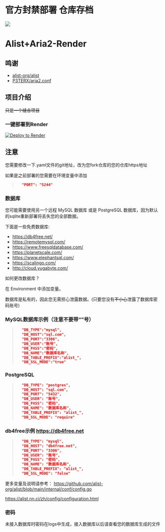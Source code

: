 # 官方封禁部署 仓库存档
![](https://picshack.net/ib/Ak4RyXzBNd.jpg)


# Alist+Aria2-Render

## 鸣谢

- [alist-org/alist](https://github.com/alist-org/alist)
- [P3TERX/aria2.conf](https://github.com/P3TERX/aria2.conf)

## 项目介绍

~~只是一个缝合项目~~


### 一键部署到Render 

[![Deploy to Render](https://render.com/images/deploy-to-render-button.svg)](https://render.com/deploy)


## 注意

您需要修改一下.yaml文件的git地址，改为您fork仓库的您的仓库https地址

如果是之前部署的您需要在环境变量中添加
> ```json
>   "PORT": "5244"
> ```


### 数据库

您可能需要使用另一个远程 MySQL 数据库 或是 PostgreSQL 数据库，因为默认的sqlite重新部署将丢失您的全部数据。

下面是一些免费数据库:

- https://db4free.net/
- https://remotemysql.com/
- https://www.freesqldatabase.com/
- https://planetscale.com/
- https://www.elephantsql.com/
- https://scalingo.com/
- http://cloud.yugabyte.com/

如何更改数据库？

在 Environment 中添加变量。

数据库是私有的，因此您无需担心泄露数据。(只要您没有~~不小心~~泄露了数据库密码账号)

### MySQL数据库示例（注意不要带“”号）
> ```json
>   "DB_TYPE":"mysql",
>   "DB_HOST":"sql.com",
>   "DB_PORT":"3306",
>   "DB_USER":"账号",
>   "DB_PASS":"密码",
>   "DB_NAME":"数据库名称",
>   "DB_TABLE_PREFIX":"alist_",
>   "DB_SSL_MODE":"true"
### PostgreSQL
> ```json
>   "DB_TYPE": "postgres",
>   "DB_HOST": "sql.com",
>   "DB_PORT": "5432",
>   "DB_USER": "账号",
>   "DB_PASS": "密码",
>   "DB_NAME": "数据库名称",
>   "DB_TABLE_PREFIX": "alist_",
>   "DB_SSL_MODE": "require"
> ```


### db4free示例 https://db4free.net
> ```json
>   "DB_TYPE": "mysql", 
>   "DB_HOST": "db4free.net", 
>   "DB_PORT": "3306", 
>   "DB_USER": "账号", 
>   "DB_PASS": "密码", 
>   "DB_NAME": "数据库名称", 
>   "DB_TABLE_PREFIX": "alist_", 
>   "DB_SSL_MODE": "false" 
> ```

更多变量及说明请参考： 
 https://github.com/alist-org/alist/blob/main/internal/conf/config.go 
  
 https://alist.nn.ci/zh/config/configuration.html

### 密码

未接入数据库时密码在logs中生成，接入数据库以后请查看您的数据库生成的文件
